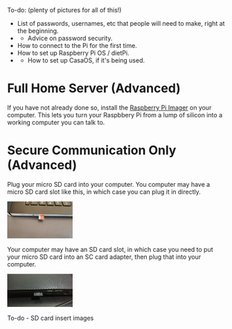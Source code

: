To-do: 
(plenty of pictures for all of this!)
- List of passwords, usernames, etc that people will need to make, right at the beginning. 
- - Advice on password security.
- How to connect to the Pi for the first time.
- How to set up Raspberry Pi OS / dietPi.
- - How to set up CasaOS, if it's being used.

# __Full Home Server (Advanced)__

If you have not already done so, install the [Raspberry Pi Imager](https://github.com/MythicAptronym/Locus-Server/blob/7ad735253776f07ade66aeaa48de0d57d2be70cf/Software_Repository/Raspberry_Pi_Imager.md) on your computer. This lets you turn your Raspbbery Pi from a lump of silicon into a working computer you can talk to.



# __Secure Communication Only (Advanced)__

Plug your micro SD card into your computer. You computer may have a micro SD card slot like this, in which case you can plug it in directly. 

<img src="https://github.com/MythicAptronym/Locus-Server/blob/79f710830626c9c8fb7a29931a842ee2437d7682/Media_Repository/SD_Card_micro-SD-slot.jpeg" alt="micro SD card in slot" title="micro SD card in slot" width="30%"/> 

Your computer may have an SD card slot, in which case you need to put your micro SD card into an SC card adapter, then plug that into your computer.

<img src="Media_Repository/SD_card_SD-slot.jpg" alt="SD card adapter in slot" title="SD card adapter in slot" width="30%"/> 



To-do - SD card insert images
